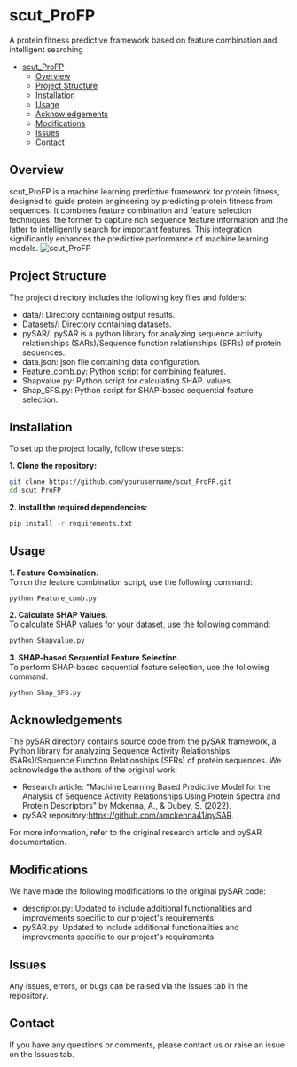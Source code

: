 # scut_ProFP
A protein fitness predictive framework based on feature combination and intelligent searching


- [scut\_ProFP](#scut_profp)
  - [Overview](#overview)
  - [Project Structure](#project-structure)
  - [Installation](#installation)
  - [Usage](#usage)
  - [Acknowledgements](#acknowledgements)
  - [Modifications](#modifications)
  - [Issues](#issues)
  - [Contact](#contact)

## Overview
scut_ProFP is a machine learning predictive framework for protein fitness, designed to guide protein engineering by predicting protein fitness from sequences. It combines feature combination and feature selection techniques: the former to capture rich sequence feature information and the latter to intelligently search for important features. This integration significantly enhances the predictive performance of machine learning models.
![scut_ProFP](doc/overview.png)
## Project Structure
The project directory includes the following key files and folders:  
* data/: Directory containing output results.  
* Datasets/: Directory containing datasets.  
* pySAR/: pySAR is a python library for analyzing sequence activity relationships (SARs)/Sequence function relationships (SFRs) of protein sequences.   
* data.json: json file containing data configuration.  
* Feature_comb.py: Python script for combining features.  
* Shapvalue.py: Python script for calculating SHAP. values.
* Shap_SFS.py: Python script for SHAP-based sequential feature selection.  
## Installation
To set up the project locally, follow these steps:

**1. Clone the repository:**
```bash
git clone https://github.com/yourusername/scut_ProFP.git
cd scut_ProFP
```
**2. Install the required dependencies:**
```bash
pip install -r requirements.txt
```

## Usage
**1. Feature Combination.**  
To run the feature combination script, use the following command:
```
python Feature_comb.py
```
**2. Calculate SHAP Values.**  
To calculate SHAP values for your dataset, use the following command:
```bash
python Shapvalue.py
```
**3. SHAP-based Sequential Feature Selection.**  
To perform SHAP-based sequential feature selection, use the following command:
```bash
python Shap_SFS.py
```

## Acknowledgements
The pySAR directory contains source code from the pySAR framework, a Python library for analyzing Sequence Activity Relationships (SARs)/Sequence Function Relationships (SFRs) of protein sequences. We acknowledge the authors of the original work:  
* Research article: "Machine Learning Based Predictive Model for the Analysis of Sequence Activity Relationships Using Protein Spectra and Protein Descriptors" by Mckenna, A., & Dubey, S. (2022).
* pySAR repository:https://github.com/amckenna41/pySAR.
  
For more information, refer to the original research article and pySAR documentation.
## Modifications  
We have made the following modifications to the original pySAR code:  
* descriptor.py: Updated to include additional functionalities and improvements specific to our project's requirements.  
* pySAR.py: Updated to include additional functionalities and improvements specific to our project's requirements.
## Issues
Any issues, errors, or bugs can be raised via the Issues tab in the repository.

## Contact
If you have any questions or comments, please contact us or raise an issue on the Issues tab.